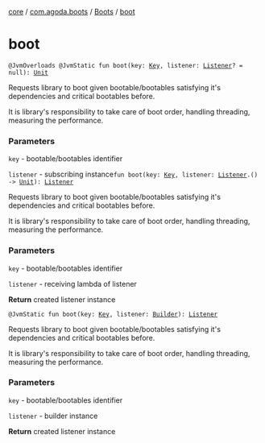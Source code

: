 [core](../../index.md) / [com.agoda.boots](../index.md) / [Boots](index.md) / [boot](./boot.md)

# boot

`@JvmOverloads @JvmStatic fun boot(key: `[`Key`](../-key/index.md)`, listener: `[`Listener`](../-listener/index.md)`? = null): `[`Unit`](https://kotlinlang.org/api/latest/jvm/stdlib/kotlin/-unit/index.html)

Requests library to boot given bootable/bootables satisfying
it's dependencies and critical bootables before.

It is library's responsibility to take care of boot order,
handling threading, measuring the performance.

### Parameters

`key` - bootable/bootables identifier

`listener` - subscribing instance`fun boot(key: `[`Key`](../-key/index.md)`, listener: `[`Listener`](../-listener/index.md)`.() -> `[`Unit`](https://kotlinlang.org/api/latest/jvm/stdlib/kotlin/-unit/index.html)`): `[`Listener`](../-listener/index.md)

Requests library to boot given bootable/bootables satisfying
it's dependencies and critical bootables before.

It is library's responsibility to take care of boot order,
handling threading, measuring the performance.

### Parameters

`key` - bootable/bootables identifier

`listener` - receiving lambda of listener

**Return**
created listener instance

`@JvmStatic fun boot(key: `[`Key`](../-key/index.md)`, listener: `[`Builder`](../-listener/-builder/index.md)`): `[`Listener`](../-listener/index.md)

Requests library to boot given bootable/bootables satisfying
it's dependencies and critical bootables before.

It is library's responsibility to take care of boot order,
handling threading, measuring the performance.

### Parameters

`key` - bootable/bootables identifier

`listener` - builder instance

**Return**
created listener instance

